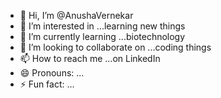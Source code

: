 - 👋 Hi, I’m @AnushaVernekar
- 👀 I’m interested in ...learning new things 
- 🌱 I’m currently learning ...biotechnology 
- 💞️ I’m looking to collaborate on ...coding things 
- 📫 How to reach me ...on LinkedIn 
- 😄 Pronouns: ...
- ⚡ Fun fact: ...

<!---
AnushaVern/AnushaVern is a ✨ special ✨ repository because its `README.md` (this file) appears on your GitHub profile.
You can click the Preview link to take a look at your changes.
--->
